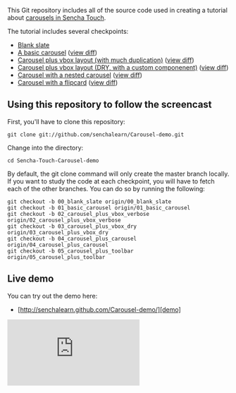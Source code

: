 This Git repository includes all of the source code used in creating a tutorial about [carousels in Sencha Touch][tutorial].

The tutorial includes several checkpoints:

* [Blank slate][0]
* [A basic carousel][1] ([view diff][00-01])
* [Carousel plus vbox layout (with much duplication)][2] ([view diff][01-02])
* [Carousel plus vbox layout (DRY, with a custom componenent)][3] ([view diff][02-03])
* [Carousel with a nested carousel][4] ([view diff][03-04])
* [Carousel with a flipcard][5] ([view diff][04-05])

## Using this repository to follow the screencast

First, you'll have to clone this repository:

    git clone git://github.com/senchalearn/Carousel-demo.git

Change into the directory:

    cd Sencha-Touch-Carousel-demo

By default, the git clone command will only create the master branch locally. If you want to study the code at each checkpoint, you will have to fetch each of the other branches. You can do so by running the following:

    git checkout -b 00_blank_slate origin/00_blank_slate
    git checkout -b 01_basic_carousel origin/01_basic_carousel
    git checkout -b 02_carousel_plus_vbox_verbose origin/02_carousel_plus_vbox_verbose
    git checkout -b 03_carousel_plus_vbox_dry origin/03_carousel_plus_vbox_dry
    git checkout -b 04_carousel_plus_carousel origin/04_carousel_plus_carousel
    git checkout -b 05_carousel_plus_toolbar origin/05_carousel_plus_toolbar


## Live demo

You can try out the demo here:

* [http://senchalearn.github.com/Carousel-demo/][demo]

![link QR code](http://qrcode.kaywa.com/img.php?s=5&d=http%3A%2F%2Fsenchalearn.github.com%2FCarousel-demo%2F)

[demo]: http://senchalearn.github.com/Carousel-demo/
[tutorial]: http://www.sencha.com/learn/an-introduction-to-carousels

[0]: https://github.com/senchalearn/Carousel-demo/tree/00_blank_slate
[1]: https://github.com/senchalearn/Carousel-demo/tree/01_basic_carousel
[2]: https://github.com/senchalearn/Carousel-demo/tree/02_carousel_plus_vbox_verbose
[3]: https://github.com/senchalearn/Carousel-demo/tree/03_carousel_plus_vbox_dry
[4]: https://github.com/senchalearn/Carousel-demo/tree/04_carousel_plus_carousel
[5]: https://github.com/senchalearn/Carousel-demo/tree/05_carousel_plus_toolbar

[00-01]: https://github.com/senchalearn/Carousel-demo/compare/00_blank_slate...01_basic_carousel
[01-02]: https://github.com/senchalearn/Carousel-demo/compare/01_basic_carousel...02_carousel_plus_vbox_verbose
[02-03]: https://github.com/senchalearn/Carousel-demo/compare/02_carousel_plus_vbox_verbose...03_carousel_plus_vbox_dry
[03-04]: https://github.com/senchalearn/Carousel-demo/compare/03_carousel_plus_vbox_dry...04_carousel_plus_carousel
[04-05]: https://github.com/senchalearn/Carousel-demo/compare/04_carousel_plus_carousel...05_carousel_plus_toolbar

